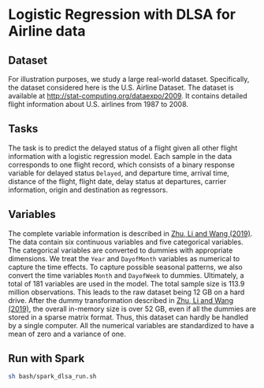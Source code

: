 # Logistic Regression with DLSA for Airline data


## Dataset

For illustration purposes, we study a large real-world dataset. Specifically, the dataset
considered here is the U.S. Airline Dataset. The dataset is available at
http://stat-computing.org/dataexpo/2009. It contains detailed flight information
about U.S. airlines from 1987 to 2008. 


## Tasks

The task is to predict the delayed status of a flight given all other flight information
with a logistic regression model. Each sample in the data corresponds to one flight
record, which consists of a binary response variable for delayed status `Delayed`, and
departure time, arrival time, distance of the flight, flight date, delay status at
departures, carrier information, origin and destination as regressors.

## Variables

The complete variable information is described in [Zhu, Li and Wang
(2019)](https://arxiv.org/abs/1908.04904).  The data contain six continuous variables and
five categorical variables. The categorical variables are converted to dummies with
appropriate dimensions. We treat the `Year` and `DayofMonth` variables as numerical to
capture the time effects. To capture possible seasonal patterns, we also convert the time
variables `Month` and `DayofWeek` to dummies. Ultimately, a total of 181 variables are
used in the model. The total sample size is 113.9 million observations. This leads to the
raw dataset being 12 GB on a hard drive. After the dummy transformation described in [Zhu,
Li and Wang (2019)](https://arxiv.org/abs/1908.04904), the overall in-memory size is over
52 GB, even if all the dummies are stored in a sparse matrix format. Thus, this dataset
can hardly be handled by a single computer. All the numerical variables are standardized
to have a mean of zero and a variance of one.

## Run with Spark

```sh
sh bash/spark_dlsa_run.sh
```

